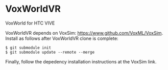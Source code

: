 # VoxWorldVR
VoxWorld for HTC VIVE

VoxWorldVR depends on VoxSim: https://www.github.com/VoxML/VoxSim.  Install as follows after VoxWorldVR clone is complete:

```
$ git submodule init
$ git submodule update --remote --merge
```

Finally, follow the depedency installation instructions at the VoxSim link.
